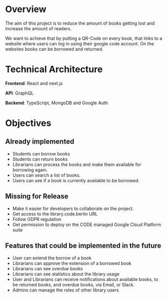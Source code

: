# Overview

The aim of this project is to reduce the amount of books getting lost and increase the amount of readers.

We want to achieve that by putting a QR-Code on every book, that links to a website where users can log in using their google code account.
On the websites books can be borrowed and returned.

# Technical Architecture

**Frontend**: React and next.js

**API**: GraphQL

**Backend**: TypeScript, MongoDB and Google Auth

# Objectives

## Already implemented
- Students can borrow books
- Students can return books
- Librarians can process the books and make them available for borrowing again.
- Users can search a list of books.
- Users can see if a book is currently available to be borrowed.

## Missing for Release
- Make it easier for developers to collaborate on the project.
-  Get access to the library.code.berlin URL
- Follow GDPR regulation
- Get permission to deploy on the CODE managed Google Cloud Platform suite 

## Features that could be implemented in the future
- User can extend the borrow of a book
- Librarians can approve the extension of a borrowed book
- Librarians can see overdue books
- Librarians can see statistics about the library usage
- User and Librarians can receive notifications about available books, to be returned books, and overdue books, via Email, or Slack.
- Admins can manage the roles of other library users
